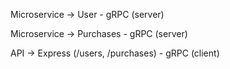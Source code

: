 Microservice -> User - gRPC (server)

Microservice -> Purchases - gRPC (server)

API -> Express (/users, /purchases) - gRPC (client)
